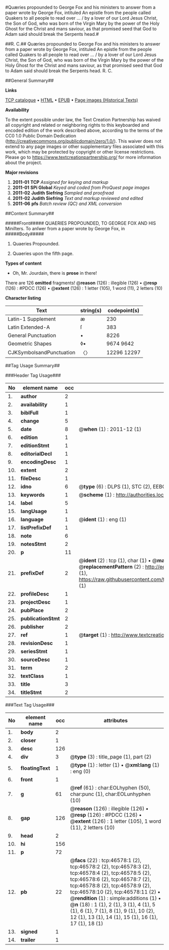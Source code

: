#Quæries propounded to George Fox and his ministers to answer from a paper wrote by George Fox, intituled An epistle from the people called Quakers to all people to read over ... / by a lover of our Lord Jesus Christ, the Son of God, who was born of the Virgin Mary by the power of the Holy Ghost for the Christ and mans saviour, as that promised seed that God to Adam said should break the Serpents head.#

##R. C.##
Quæries propounded to George Fox and his ministers to answer from a paper wrote by George Fox, intituled An epistle from the people called Quakers to all people to read over ... / by a lover of our Lord Jesus Christ, the Son of God, who was born of the Virgin Mary by the power of the Holy Ghost for the Christ and mans saviour, as that promised seed that God to Adam said should break the Serpents head.
R. C.

##General Summary##

**Links**

[TCP catalogue](http://www.ota.ox.ac.uk/tcp/)  • 
[HTML](http://tei.it.ox.ac.uk/tcp/Texts-HTML/free/A31/A31171.html)  • 
[EPUB](http://tei.it.ox.ac.uk/tcp/Texts-EPUB/free/A31/A31171.epub) • 
[Page images (Historical Texts)](https://historicaltexts.jisc.ac.uk/eebo-11182562e)

**Availability**

To the extent possible under law, the Text Creation Partnership has waived all copyright and related or neighboring rights to this keyboarded and encoded edition of the work described above, according to the terms of the CC0 1.0 Public Domain Dedication (http://creativecommons.org/publicdomain/zero/1.0/). This waiver does not extend to any page images or other supplementary files associated with this work, which may be protected by copyright or other license restrictions. Please go to https://www.textcreationpartnership.org/ for more information about the project.

**Major revisions**

1. __2011-01__ __TCP__ *Assigned for keying and markup*
1. __2011-01__ __SPi Global__ *Keyed and coded from ProQuest page images*
1. __2011-02__ __Judith Siefring__ *Sampled and proofread*
1. __2011-02__ __Judith Siefring__ *Text and markup reviewed and edited*
1. __2011-06__ __pfs__ *Batch review (QC) and XML conversion*

##Content Summary##

#####Front#####
QUAERIES PROPOUNDED, TO GEORGE FOX AND HIS Miniſters. To anſwer from a paper wrote
by George Fox, in
#####Body#####

1. Quaeries Propounded.

1. Quaeries upon the fifth page.

**Types of content**

  * Oh, Mr. Jourdain, there is **prose** in there!

There are 126 **omitted** fragments! 
 @__reason__ (126) : illegible (126)  •  @__resp__ (126) : #PDCC (126)  •  @__extent__ (126) : 1 letter (105), 1 word (11), 2 letters (10)

**Character listing**


|Text|string(s)|codepoint(s)|
|---|---|---|
|Latin-1 Supplement|æ|230|
|Latin Extended-A|ſ|383|
|General Punctuation|•|8226|
|Geometric Shapes|◊▪|9674 9642|
|CJKSymbolsandPunctuation|〈〉|12296 12297|

##Tag Usage Summary##

###Header Tag Usage###

|No|element name|occ|attributes|
|---|---|---|---|
|1.|__author__|2||
|2.|__availability__|1||
|3.|__biblFull__|1||
|4.|__change__|5||
|5.|__date__|8| @__when__ (1) : 2011-12 (1)|
|6.|__edition__|1||
|7.|__editionStmt__|1||
|8.|__editorialDecl__|1||
|9.|__encodingDesc__|1||
|10.|__extent__|2||
|11.|__fileDesc__|1||
|12.|__idno__|6| @__type__ (6) : DLPS (1), STC (2), EEBO-CITATION (1), OCLC (1), VID (1)|
|13.|__keywords__|1| @__scheme__ (1) : http://authorities.loc.gov/ (1)|
|14.|__label__|5||
|15.|__langUsage__|1||
|16.|__language__|1| @__ident__ (1) : eng (1)|
|17.|__listPrefixDef__|1||
|18.|__note__|6||
|19.|__notesStmt__|2||
|20.|__p__|11||
|21.|__prefixDef__|2| @__ident__ (2) : tcp (1), char (1)  •  @__matchPattern__ (2) : ([0-9\-]+):([0-9IVX]+) (1), (.+) (1)  •  @__replacementPattern__ (2) : http://eebo.chadwyck.com/downloadtiff?vid=$1&page=$2 (1), https://raw.githubusercontent.com/textcreationpartnership/Texts/master/tcpchars.xml#$1 (1)|
|22.|__profileDesc__|1||
|23.|__projectDesc__|1||
|24.|__pubPlace__|2||
|25.|__publicationStmt__|2||
|26.|__publisher__|2||
|27.|__ref__|1| @__target__ (1) : http://www.textcreationpartnership.org/docs/. (1)|
|28.|__revisionDesc__|1||
|29.|__seriesStmt__|1||
|30.|__sourceDesc__|1||
|31.|__term__|2||
|32.|__textClass__|1||
|33.|__title__|3||
|34.|__titleStmt__|2||


###Text Tag Usage###

|No|element name|occ|attributes|
|---|---|---|---|
|1.|__body__|2||
|2.|__closer__|1||
|3.|__desc__|126||
|4.|__div__|3| @__type__ (3) : title_page (1), part (2)|
|5.|__floatingText__|1| @__type__ (1) : letter (1)  •  @__xml:lang__ (1) : eng (0)|
|6.|__front__|1||
|7.|__g__|61| @__ref__ (61) : char:EOLhyphen (50), char:punc (1), char:EOLunhyphen (10)|
|8.|__gap__|126| @__reason__ (126) : illegible (126)  •  @__resp__ (126) : #PDCC (126)  •  @__extent__ (126) : 1 letter (105), 1 word (11), 2 letters (10)|
|9.|__head__|2||
|10.|__hi__|156||
|11.|__p__|72||
|12.|__pb__|22| @__facs__ (22) : tcp:46578:1 (2), tcp:46578:2 (2), tcp:46578:3 (2), tcp:46578:4 (2), tcp:46578:5 (2), tcp:46578:6 (2), tcp:46578:7 (2), tcp:46578:8 (2), tcp:46578:9 (2), tcp:46578:10 (2), tcp:46578:11 (2)  •  @__rendition__ (1) : simple:additions (1)  •  @__n__ (18) : 1 (1), 2 (1), 3 (1), 4 (1), 5 (1), 6 (1), 7 (1), 8 (1), 9 (1), 10 (2), 12 (1), 13 (1), 14 (1), 15 (1), 16 (1), 17 (1), 18 (1)|
|13.|__signed__|1||
|14.|__trailer__|1||
